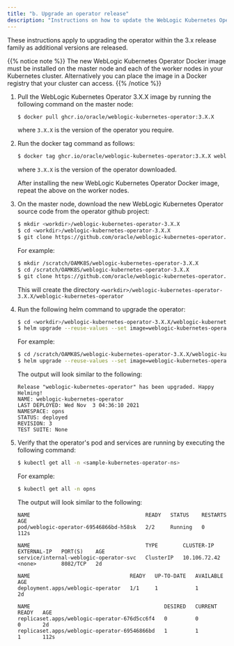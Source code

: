 ```yaml
---
title: "b. Upgrade an operator release"
description: "Instructions on how to update the WebLogic Kubernetes Operator version."
---
```


These instructions apply to upgrading the operator within the 3.x release family as additional versions are released.

{{% notice note %}}
The new WebLogic Kubernetes Operator Docker image must be installed on the master node and each of the worker nodes in your Kubernetes cluster. Alternatively you can place the image in a Docker registry that your cluster can access.
{{% /notice %}}

1. Pull the WebLogic Kubernetes Operator 3.X.X image by running the following command on the master node:

   ```bash
   $ docker pull ghcr.io/oracle/weblogic-kubernetes-operator:3.X.X
   ```
   
   where `3.X.X` is the version of the operator you require.
   
1. Run the docker tag command as follows:

   ```bash
   $ docker tag ghcr.io/oracle/weblogic-kubernetes-operator:3.X.X weblogic-kubernetes-operator:3.X.X
   ```
   
   where `3.X.X` is the version of the operator downloaded.
   

   After installing the new WebLogic Kubernetes Operator Docker image, repeat the above on the worker nodes.
 
1. On the master node, download the new WebLogic Kubernetes Operator source code from the operator github project:

   ```bash
   $ mkdir <workdir>/weblogic-kubernetes-operator-3.X.X
   $ cd <workdir>/weblogic-kubernetes-operator-3.X.X
   $ git clone https://github.com/oracle/weblogic-kubernetes-operator.git --branch v3.X.X 
   ```
   
   For example:

   ```bash
   $ mkdir /scratch/OAMK8S/weblogic-kubernetes-operator-3.X.X
   $ cd /scratch/OAMK8S/weblogic-kubernetes-operator-3.X.X
   $ git clone https://github.com/oracle/weblogic-kubernetes-operator.git --branch v3.X.X 
   ```

   This will create the directory `<workdir>/weblogic-kubernetes-operator-3.X.X/weblogic-kubernetes-operator`
   
1. Run the following helm command to upgrade the operator:   
  
   ```bash
   $ cd <workdir>/weblogic-kubernetes-operator-3.X.X/weblogic-kubernetes-operator
   $ helm upgrade --reuse-values --set image=weblogic-kubernetes-operator:3.X.X --namespace <sample-kubernetes-operator-ns> --wait weblogic-kubernetes-operator kubernetes/charts/weblogic-operator
   ```
  
   For example:
  
   ```bash
   $ cd /scratch/OAMK8S/weblogic-kubernetes-operator-3.X.X/weblogic-kubernetes-operator
   $ helm upgrade --reuse-values --set image=weblogic-kubernetes-operator:3.X.X --namespace opns --wait weblogic-kubernetes-operator kubernetes/charts/weblogic-operator
   ```


   The output will look similar to the following:
   
   ```
   Release "weblogic-kubernetes-operator" has been upgraded. Happy Helming!
   NAME: weblogic-kubernetes-operator
   LAST DEPLOYED: Wed Nov  3 04:36:10 2021
   NAMESPACE: opns
   STATUS: deployed
   REVISION: 3
   TEST SUITE: None
   ```
   
1. Verify that the operator's pod and services are running by executing the following command:

   ```bash
   $ kubectl get all -n <sample-kubernetes-operator-ns>
   ```

   For example:

   ```bash
   $ kubectl get all -n opns
   ```
	
   The output will look similar to the following:
	
   ```
   NAME                                     READY   STATUS    RESTARTS   AGE
   pod/weblogic-operator-69546866bd-h58sk   2/2     Running   0          112s

   NAME                                     TYPE        CLUSTER-IP     EXTERNAL-IP   PORT(S)    AGE
   service/internal-weblogic-operator-svc   ClusterIP   10.106.72.42   <none>        8082/TCP   2d

   NAME                                READY   UP-TO-DATE   AVAILABLE   AGE
   deployment.apps/weblogic-operator   1/1     1            1           2d

   NAME                                           DESIRED   CURRENT   READY   AGE
   replicaset.apps/weblogic-operator-676d5cc6f4   0         0         0       2d
   replicaset.apps/weblogic-operator-69546866bd   1         1         1       112s
   ```